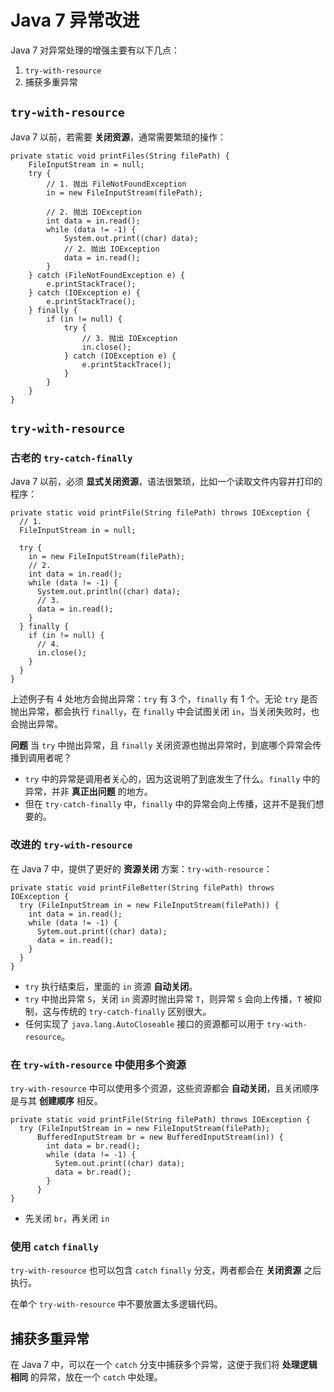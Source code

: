 # Java 7 异常改进

Java 7 对异常处理的增强主要有以下几点：

1. `try-with-resource`
2. 捕获多重异常

## `try-with-resource`

Java 7 以前，若需要 **关闭资源**，通常需要繁琐的操作：

```
private static void printFiles(String filePath) {
    FileInputStream in = null;
    try {
        // 1. 抛出 FileNotFoundException
        in = new FileInputStream(filePath);

        // 2. 抛出 IOException
        int data = in.read();
        while (data != -1) {
            System.out.print((char) data);
            // 2. 抛出 IOException
            data = in.read();
        }
    } catch (FileNotFoundException e) {
        e.printStackTrace();
    } catch (IOException e) {
        e.printStackTrace();
    } finally {
        if (in != null) {
            try {
                // 3. 抛出 IOException
                in.close();
            } catch (IOException e) {
                e.printStackTrace();
            }
        }
    }
}
```

## `try-with-resource`

### 古老的 `try-catch-finally`

Java 7 以前，必须 **显式关闭资源**，语法很繁琐，比如一个读取文件内容并打印的程序：

```
private static void printFile(String filePath) throws IOException {
  // 1.
  FileInputStream in = null;

  try {
    in = new FileInputStream(filePath);
    // 2.
    int data = in.read();
    while (data != -1) {
      System.out.println((char) data);
      // 3.
      data = in.read();
    }
  } finally {
    if (in != null) {
      // 4.
      in.close();
    }
  }
}
```

上述例子有 4 处地方会抛出异常：`try` 有 3 个，`finally` 有 1 个。无论 `try` 是否抛出异常，都会执行 `finally`，在 `finally` 中会试图关闭 `in`，当关闭失败时，也会抛出异常。

**问题** 当 `try` 中抛出异常，且 `finally` 关闭资源也抛出异常时，到底哪个异常会传播到调用者呢？

* `try` 中的异常是调用者关心的，因为这说明了到底发生了什么。`finally` 中的异常，并非 **真正出问题** 的地方。
* 但在 `try-catch-finally` 中，`finally` 中的异常会向上传播，这并不是我们想要的。

### 改进的 `try-with-resource`

在 Java 7 中，提供了更好的 **资源关闭** 方案：`try-with-resource`：

```
private static void printFileBetter(String filePath) throws IOException {
  try (FileInputStream in = new FileInputStream(filePath)) {
    int data = in.read();
    while (data != -1) {
      Sytem.out.print((char) data);
      data = in.read();
    }
  }
}
```

* `try` 执行结束后，里面的 `in` 资源 **自动关闭**。
* `try` 中抛出异常 `S`，关闭 `in` 资源时抛出异常 `T`，则异常 `S` 会向上传播，`T` 被抑制，这与传统的 `try-catch-finally` 区别很大。
* 任何实现了 `java.lang.AutoCloseable` 接口的资源都可以用于 `try-with-resource`。

### 在 `try-with-resource` 中使用多个资源

`try-with-resource` 中可以使用多个资源，这些资源都会 **自动关闭**，且关闭顺序是与其 **创建顺序** 相反。

```
private static void printFile(String filePath) throws IOException {
  try (FileInputStream in = new FileInputStream(filePath);
      BufferedInputStream br = new BufferedInputStream(in)) {
        int data = br.read();
        while (data != -1) {
          Sytem.out.print((char) data);
          data = br.read();
        }
      }
}
```
* 先关闭 `br`，再关闭 `in`

### 使用 `catch` `finally`

`try-with-resource` 也可以包含 `catch` `finally` 分支，两者都会在 **关闭资源** 之后执行。

在单个 `try-with-resource` 中不要放置太多逻辑代码。

## 捕获多重异常

在 Java 7 中，可以在一个 `catch` 分支中捕获多个异常，这便于我们将 **处理逻辑相同** 的异常，放在一个 `catch` 中处理。
